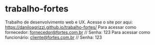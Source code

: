 # trabalho-fortes
Trabalho de desenvolvimento web e UX.
Acesse o site por aqui: https://daniloagrizzi.github.io/trabalho-fortes/
Para acessar como fornecedor: fornecedor@fortes.com.br // Senha: 123
Para acessar como funcionário: cliente@fortes.com.br // Senha: 123
